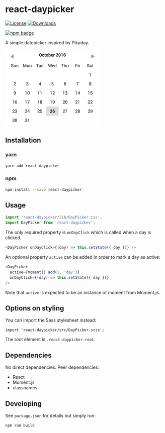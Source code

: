 # react-daypicker

[![License][license-image]][license-url]
[![Downloads][downloads-image]][downloads-url]

[![npm badge][npm-badge-png]][package-url]

A simple datepicker inspired by Pikaday.

![DayPicker screenshot](https://raw.githubusercontent.com/cymen/react-daypicker/master/daypicker.png)

## Installation

### yarn
```sh
yarn add react-daypicker
```

### npm
```sh
npm install --save react-daypicker
```

## Usage

```javascript
import 'react-daypicker/lib/DayPicker.css';
import DayPicker from 'react-daypicker';
```

The only required property is `onDayClick` which is called when a day is clicked.

```javascript
<DayPicker onDayClick={(day) => this.setState({ day })} />
```

An optional property `active` can be added in order to mark a day as active:

```javascript
<DayPicker
  active={moment().add(1, 'day')}
  onDayClick={(day) => this.setState({ day })}
/>
```

Note that `active` is expected to be an instance of moment from Moment.js.

## Options on styling

You can import the Sass stylesheet instead:

```
import 'react-daypicker/src/DayPicker.scss';
```

The root element is `.react-daypicker-root`.

## Dependencies

No direct dependencies. Peer dependencies:

* React
* Moment.js
* classnames

## Developing

See `package.json` for details but simply run:

```sh
npm run build
```
[package-url]: https://npmjs.org/package/react-daypicker
[npm-version-svg]: http://versionbadg.es/cymen/react-daypicker.svg
[npm-badge-png]: https://nodei.co/npm/react-daypicker.png?downloads=true&stars=true
[license-image]: http://img.shields.io/npm/l/react-daypicker.svg
[license-url]: LICENSE
[downloads-image]: http://img.shields.io/npm/dm/react-daypicker.svg
[downloads-url]: http://npm-stat.com/charts.html?package=react-daypicker
